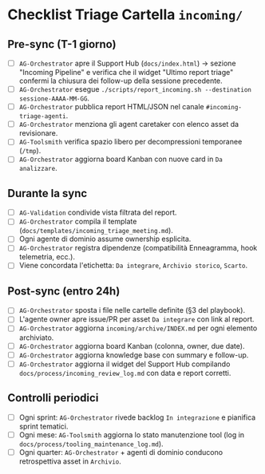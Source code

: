 # Checklist Triage Cartella `incoming/`

## Pre-sync (T-1 giorno)
- [ ] `AG-Orchestrator` apre il Support Hub (`docs/index.html`) → sezione "Incoming Pipeline" e verifica che il widget "Ultimo report triage" confermi la chiusura dei follow-up della sessione precedente.
- [ ] `AG-Orchestrator` esegue `./scripts/report_incoming.sh --destination sessione-AAAA-MM-GG`.
- [ ] `AG-Orchestrator` pubblica report HTML/JSON nel canale `#incoming-triage-agenti`.
- [ ] `AG-Orchestrator` menziona gli agent caretaker con elenco asset da revisionare.
- [ ] `AG-Toolsmith` verifica spazio libero per decompressioni temporanee (`/tmp`).
- [ ] `AG-Orchestrator` aggiorna board Kanban con nuove card in `Da analizzare`.

## Durante la sync
- [ ] `AG-Validation` condivide vista filtrata del report.
- [ ] `AG-Orchestrator` compila il template (`docs/templates/incoming_triage_meeting.md`).
- [ ] Ogni agente di dominio assume ownership esplicita.
- [ ] `AG-Orchestrator` registra dipendenze (compatibilità Enneagramma, hook telemetria, ecc.).
- [ ] Viene concordata l'etichetta: `Da integrare`, `Archivio storico`, `Scarto`.

## Post-sync (entro 24h)
- [ ] `AG-Orchestrator` sposta i file nelle cartelle definite (§3 del playbook).
- [ ] L'agente owner apre issue/PR per asset `Da integrare` con link al report.
- [ ] `AG-Orchestrator` aggiorna `incoming/archive/INDEX.md` per ogni elemento archiviato.
- [ ] `AG-Orchestrator` aggiorna board Kanban (colonna, owner, due date).
- [ ] `AG-Orchestrator` aggiorna knowledge base con summary e follow-up.
- [ ] `AG-Orchestrator` aggiorna il widget del Support Hub compilando `docs/process/incoming_review_log.md` con data e report corretti.

## Controlli periodici
- [ ] Ogni sprint: `AG-Orchestrator` rivede backlog `In integrazione` e pianifica sprint tematici.
- [ ] Ogni mese: `AG-Toolsmith` aggiorna lo stato manutenzione tool (log in `docs/process/tooling_maintenance_log.md`).
- [ ] Ogni quarter: `AG-Orchestrator` + agenti di dominio conducono retrospettiva asset in `Archivio`.
